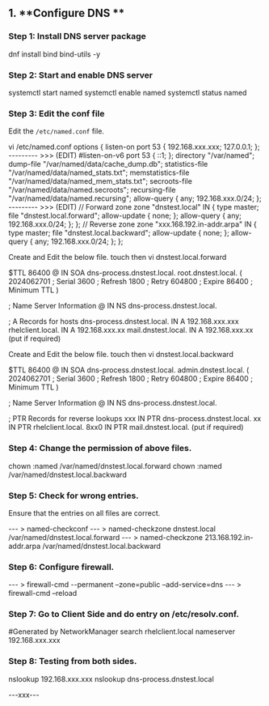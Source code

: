 ## 1. **Configure DNS **

### Step 1: Install DNS server package

dnf install bind bind-utils -y

### Step 2: Start and enable DNS server

systemctl start named
systemctl enable named
systemctl status named

### Step 3: Edit the conf file
Edit the `/etc/named.conf` file.

vi /etc/named.conf
options {
        listen-on port 53 { 192.168.xxx.xxx; 127.0.0.1; };    --------- >>> (EDIT)
        #listen-on-v6 port 53 { ::1; };
        directory       "/var/named";
        dump-file       "/var/named/data/cache_dump.db";
        statistics-file "/var/named/data/named_stats.txt";
        memstatistics-file "/var/named/data/named_mem_stats.txt";
        secroots-file   "/var/named/data/named.secroots";
        recursing-file  "/var/named/data/named.recursing";
        allow-query     { any; 192.168.xxx.0/24; };   --------- >>> (EDIT)
// Forward zone
zone "dnstest.local" IN {
     type master;
     file "dnstest.local.forward";
     allow-update { none; };
     allow-query { any; 192.168.xxx.0/24; };
};
// Reverse zone
zone "xxx.168.192.in-addr.arpa" IN {
     type master;
     file "dnstest.local.backward";
     allow-update { none; };
     allow-query { any; 192.168.xxx.0/24; };
};

Create and Edit the below file.
touch then vi dnstest.local.forward

$TTL 86400
@ IN SOA dns-process.dnstest.local. root.dnstest.local. (
    2024062701 ; Serial
    3600       ; Refresh
    1800       ; Retry
    604800     ; Expire
    86400      ; Minimum TTL
)

; Name Server Information
@ IN NS dns-process.dnstest.local.

; A Records for hosts
dns-process.dnstest.local. IN A 192.168.xxx.xxx
rhelclient.local.         IN A 192.168.xxx.xx
mail.dnstest.local.        IN A 192.168.xxx.xx (put if required)

Create and Edit the below file.
touch then vi dnstest.local.backward

$TTL 86400
@ IN SOA dns-process.dnstest.local. admin.dnstest.local. (
    2024062701 ; Serial
    3600       ; Refresh
    1800       ; Retry
    604800     ; Expire
    86400      ; Minimum TTL
)

; Name Server Information
@ IN NS dns-process.dnstest.local.

; PTR Records for reverse lookups
xxx IN PTR dns-process.dnstest.local.
xx  IN PTR rhelclient.local.
8xx0  IN PTR mail.dnstest.local. (put if required)

### Step 4: Change the permission of above files.
chown :named /var/named/dnstest.local.forward
chown :named /var/named/dnstest.local.backward

### Step 5: Check for wrong entries.
Ensure that the entries on all files are correct.

--- > named-checkconf
--- > named-checkzone dnstest.local /var/named/dnstest.local.forward
--- > named-checkzone 213.168.192.in-addr.arpa /var/named/dnstest.local.backward

### Step 6: Configure firewall.

--- > firewall-cmd --permanent –zone=public –add-service=dns
--- > firewall-cmd –reload

### Step 7: Go to Client Side and do entry on /etc/resolv.conf.

#Generated by NetworkManager
search rhelclient.local
nameserver 192.168.xxx.xxx

### Step 8: Testing from both sides.

nslookup 192.168.xxx.xxx
nslookup dns-process.dnstest.local

---xxx---
